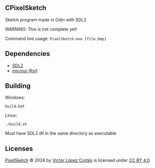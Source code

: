 ## CPixelSketch

Sketch program made in Odin with SDL2

WARNING: This is not complete yet!

Command line usage: `PixelSketch.exe [file.bmp]`

## Dependencies

- [SDL2](https://wiki.libsdl.org/SDL2/FrontPage)
- [microui (Rxi)](https://github.com/rxi/microui)

## Building

Windows:
```
build.bat
```

Linux:
```
./build.sh
```

Must have SDL2.dll in the same directory as executable

## Licenses

[PixelSketch]() © 2024 by [Víctor López Cortés](https://github.com/victor-Lopez25) is licensed under [CC BY 4.0](https://creativecommons.org/licenses/by/4.0/)